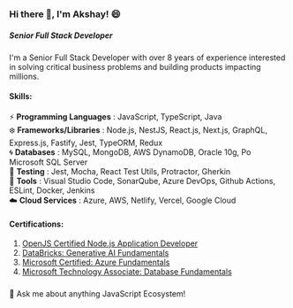 ### Hi there 👋, I'm Akshay! :smile:
##### *Senior Full Stack Developer*

I'm a Senior Full Stack Developer with over 8 years of experience interested in solving critical business problems and building products impacting millions. 

#### Skills:
:zap: **Programming Languages**	:	JavaScript, TypeScript, Java  <br />
:snowflake: **Frameworks/Libraries**	:	Node.js, NestJS, React.js, Next.js, GraphQL, Express.js, Fastify, Jest, TypeORM, Redux  <br />
:cyclone: **Databases**	:	MySQL, MongoDB, AWS DynamoDB, Oracle 10g, Po Microsoft SQL Server  <br />
:robot: **Testing** : Jest, Mocha, React Test Utils, Protractor, Gherkin  <br />
:ship: **Tools**	:	Visual Studio Code, SonarQube, Azure DevOps, Github Actions, ESLint, Docker, Jenkins  <br />
:cloud: **Cloud Services**	:	Azure, AWS, Netlify, Vercel, Google Cloud  <br />

#### Certifications:
1. [OpenJS Certified Node.js Application Developer](https://www.credly.com/badges/8668c444-8f31-4ae6-9851-996f764ceeca/public_url)
2. [DataBricks: Generative AI Fundamentals](https://credentials.databricks.com/21a14507-0e0a-47ec-b145-d3f503b5f47e#gs.3px4l0)
3. [Microsoft Certified: Azure Fundamentals](https://www.credly.com/badges/143eaeb7-8238-4bc2-9501-a37c1376279d)
4. [Microsoft Technology Associate: Database Fundamentals](https://www.credly.com/badges/3e8394cf-c722-412e-8e3f-3620aa91803e/)

### 
💬 Ask me about anything JavaScript Ecosystem! 
